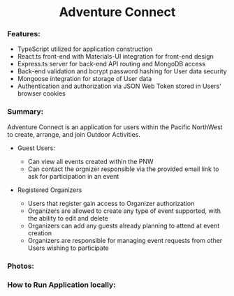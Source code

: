<h1 align="center"> Adventure Connect </h1>

### Features:

- TypeScript utilized for application construction
- React.ts front-end with Materials-UI integration for front-end design
- Express.ts server for back-end API routing and MongoDB access
- Back-end validation and bcrypt password hashing for User data security
- Mongoose integration for storage of User data
- Authentication and authorization via JSON Web Token stored in Users' browser cookies


### Summary:

Adventure Connect is an application for users within the Pacific NorthWest to create, arrange, and join Outdoor Activities.

- Guest Users:
  - Can view all events created within the PNW
  - Can contact the orgnizer responsible via the provided email link to ask for participation in an event

- Registered Organizers
  - Users that register gain access to Organizer authorization
  - Organizers are allowed to create any type of event supported, with the ability to edit and delete
  - Organizers can add any guests already planning to attend at event creation
  - Organizers are responsible for managing event requests from other Users wishing to participate


### Photos:


### How to Run Application locally:
